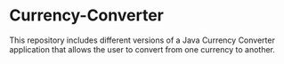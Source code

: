 # Currency-Converter
This repository includes different versions of a Java Currency Converter application that allows the user to convert from one currency to another. 
